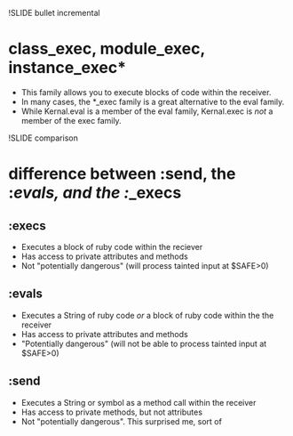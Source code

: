 !SLIDE bullet incremental

# class_exec, module_exec, instance_exec*

- This family allows you to execute blocks of code within the receiver.
- In many cases, the *_exec family is a great alternative to the eval family.
- While Kernal.eval is a member of the eval family, Kernal.exec is *not* a member of the exec family.

!SLIDE comparison

# difference between :send, the :*evals, and the :*_execs

## :execs

- Executes a block of ruby code within the reciever
- Has access to private attributes and methods
- Not "potentially dangerous" (will process tainted input at $SAFE>0)

## :evals

- Executes a String of ruby code *or* a block of ruby code within the the receiver
- Has access to private attributes and methods
- "Potentially dangerous" (will not be able to process tainted input at $SAFE>0)

## :send

- Executes a String or symbol as a method call within the receiver
- Has access to private methods, but not attributes
- Not "potentially dangerous".  This surprised me, sort of
